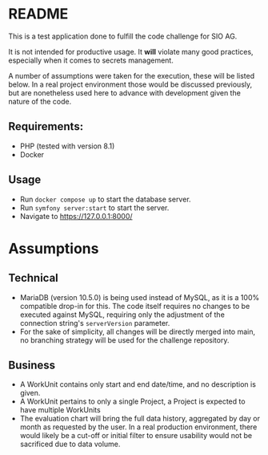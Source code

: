 # README
This is a test application done to fulfill the code challenge for SIO AG.

It is not intended for productive usage. 
It **will** violate many good practices, especially when it comes to secrets management.

A number of assumptions were taken for the execution, these will be listed below.
In a real project environment those would be discussed previously, but are nonetheless used here to advance with development given the nature of the code.

## Requirements:
- PHP (tested with version 8.1)
- Docker

## Usage
- Run `docker compose up` to start the database server.
- Run `symfony server:start` to start the server.
- Navigate to https://127.0.0.1:8000/

# Assumptions
## Technical
- MariaDB (version 10.5.0) is being used instead of MySQL, as it is a 100% compatible drop-in for this. The code itself requires no changes to be executed against MySQL, requiring only the adjustment of the connection string's `serverVersion` parameter.
- For the sake of simplicity, all changes will be directly merged into main, no branching strategy will be used for the challenge repository.

## Business
- A WorkUnit contains only start and end date/time, and no description is given.
- A WorkUnit pertains to only a single Project, a Project is expected to have multiple WorkUnits
- The evaluation chart will bring the full data history, aggregated by day or month as requested by the user. In a real production environment, there would likely be a cut-off or initial filter to ensure usability would not be sacrificed due to data volume.
